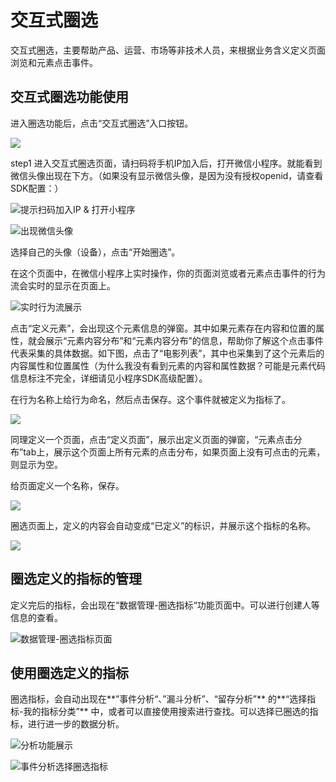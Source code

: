 # 交互式圈选

交互式圈选，主要帮助产品、运营、市场等非技术人员，来根据业务含义定义页面浏览和元素点击事件。

## 交互式圈选功能使用

进入圈选功能后，点击“交互式圈选”入口按钮。

![](../.gitbook/assets/image%20%2836%29.png)

step1 进入交互式圈选页面，请扫码将手机IP加入后，打开微信小程序。就能看到微信头像出现在下方。（如果没有显示微信头像，是因为没有授权openid，请查看SDK配置：）

![&#x63D0;&#x793A;&#x626B;&#x7801;&#x52A0;&#x5165;IP &amp; &#x6253;&#x5F00;&#x5C0F;&#x7A0B;&#x5E8F;](../.gitbook/assets/image%20%2823%29.png)

![&#x51FA;&#x73B0;&#x5FAE;&#x4FE1;&#x5934;&#x50CF;](../.gitbook/assets/image%20%2834%29.png)

选择自己的头像（设备），点击“开始圈选”。

在这个页面中，在微信小程序上实时操作，你的页面浏览或者元素点击事件的行为流会实时的显示在页面上。

![&#x5B9E;&#x65F6;&#x884C;&#x4E3A;&#x6D41;&#x5C55;&#x793A;](../.gitbook/assets/image%20%2813%29.png)

点击“定义元素”，会出现这个元素信息的弹窗。其中如果元素存在内容和位置的属性，就会展示“元素内容分布”和“元素内容分布”的信息，帮助你了解这个点击事件代表采集的具体数据。如下图，点击了“电影列表”，其中也采集到了这个元素后的内容属性和位置属性（为什么我没有看到元素的内容和属性数据？可能是元素代码信息标注不完全，详细请见小程序SDK高级配置）。

在行为名称上给行为命名，然后点击保存。这个事件就被定义为指标了。  


![](../.gitbook/assets/image.png)

同理定义一个页面，点击“定义页面”，展示出定义页面的弹窗，“元素点击分布”tab上，展示这个页面上所有元素的点击分布，如果页面上没有可点击的元素，则显示为空。

给页面定义一个名称，保存。

![](../.gitbook/assets/image%20%2835%29.png)

圈选页面上，定义的内容会自动变成“已定义”的标识，并展示这个指标的名称。

![](../.gitbook/assets/image%20%2826%29.png)

## 圈选定义的指标的管理

定义完后的指标，会出现在“数据管理-圈选指标“功能页面中。可以进行创建人等信息的查看。

![&#x6570;&#x636E;&#x7BA1;&#x7406;-&#x5708;&#x9009;&#x6307;&#x6807;&#x9875;&#x9762;](../.gitbook/assets/image%20%2832%29.png)

## 使用圈选定义的指标

圈选指标，会自动出现在**”事件分析“、”漏斗分析”、“留存分析”**  的**“选择指标-我的指标分类”** 中，或者可以直接使用搜索进行查找。可以选择已圈选的指标，进行进一步的数据分析。

![&#x5206;&#x6790;&#x529F;&#x80FD;&#x5C55;&#x793A;](../.gitbook/assets/image%20%283%29.png)

![&#x4E8B;&#x4EF6;&#x5206;&#x6790;&#x9009;&#x62E9;&#x5708;&#x9009;&#x6307;&#x6807;](../.gitbook/assets/image%20%2812%29.png)

